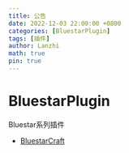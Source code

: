 ```yaml
---
title: 公告
date: 2022-12-03 22:00:00 +0800
categories: [BluestarPlugin]
tags: [插件]
author: Lanzhi
math: true
pin: true
---
```


# BluestarPlugin

Bluestar系列插件

- [BluestarCraft](https://www.bluestarmc.top/posts/BluestarCraft/)